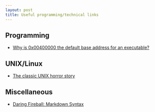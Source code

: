 ```yaml
---
layout: post
title: Useful programming/technical links
---
```


## Programming
  * [Why is 0x00400000 the default base address for an executable?](http://blogs.msdn.com/b/oldnewthing/archive/2014/10/03/10562176.aspx)

## UNIX/Linux
  * [The classic UNIX horror story](http://lug.wsu.edu/node/414)

## Miscellaneous
  * [Daring Fireball: Markdown Syntax](http://daringfireball.net/projects/markdown/syntax#link)

